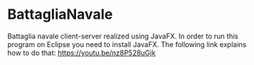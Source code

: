 # BattagliaNavale
Battaglia navale client-server realized using JavaFX.
In order to run this program on Eclipse you need to install JavaFX. The following link explains how to do that: https://youtu.be/nz8P528uGjk
